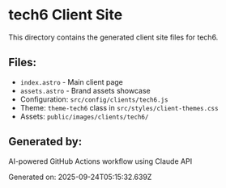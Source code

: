 # tech6 Client Site

This directory contains the generated client site files for tech6.

## Files:
- `index.astro` - Main client page
- `assets.astro` - Brand assets showcase
- Configuration: `src/config/clients/tech6.js`
- Theme: `theme-tech6` class in `src/styles/client-themes.css`
- Assets: `public/images/clients/tech6/`

## Generated by:
AI-powered GitHub Actions workflow using Claude API

Generated on: 2025-09-24T05:15:32.639Z

